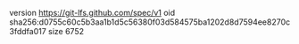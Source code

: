 version https://git-lfs.github.com/spec/v1
oid sha256:d0755c60c5b3aa1b1d5c56380f03d584575ba1202d8d7594ee8270c3fddfa017
size 6752
